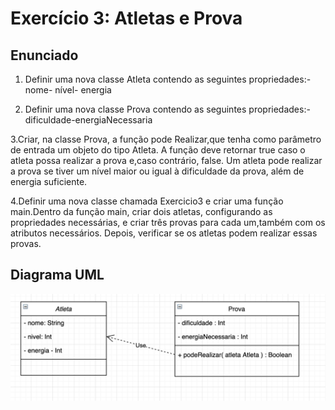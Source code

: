 # Exercício 3: Atletas e Prova

## Enunciado

1. Definir uma nova classe Atleta contendo as seguintes propriedades:- nome- nível- energia

2. Definir uma nova classe Prova contendo as seguintes propriedades:- dificuldade-energiaNecessaria

3.Criar, na classe Prova, a função pode Realizar,que tenha como parâmetro de entrada um objeto do tipo Atleta. A função deve retornar true caso o atleta possa realizar a prova e,caso contrário, false. Um atleta pode realizar a prova se tiver um nível maior ou igual à dificuldade da prova, além de energia suficiente.

4.Definir uma nova classe chamada Exercicio3 e criar uma função main.Dentro da função main, criar dois atletas, configurando as propriedades necessárias, e criar três provas para cada um,também com os atributos necessários. Depois, verificar se os atletas podem realizar essas provas.

## Diagrama UML

![Alt text](atletas_provas.png?raw=true "UML")